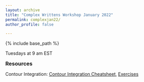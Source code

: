 ```yaml
---
layout: archive
title: "Complex Writtens Workshop January 2022"
permalink: complexjan22/
author_profile: false

---
```

<style type='text/css'>
h2, h3, h4, h5, h6 {margin: 0;}
.br {display: block; margin-bottom: 0em; margin: 0;} 
</style>

{% include base_path %}

Tuesdays at 9 am EST
### Resources
Contour Integration: [Contour Integration Cheatsheet](https://raw.githubusercontent.com/natalie-frank/natalie-frank.github.io/master/files/comple-workshop-august-2021/Contour_Integration_Cheatsheet.pdf), [Exercises](https://raw.githubusercontent.com/natalie-frank/natalie-frank.github.io/master/files/comple-workshop-august-2021/Contour_Integration_Exercises.pdf)
